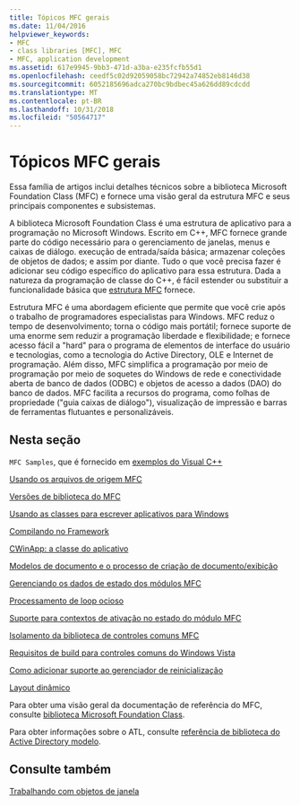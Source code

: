 ```yaml
---
title: Tópicos MFC gerais
ms.date: 11/04/2016
helpviewer_keywords:
- MFC
- class libraries [MFC], MFC
- MFC, application development
ms.assetid: 617e9945-9bb3-471d-a3ba-e235fcfb55d1
ms.openlocfilehash: ceedf5c02d92059058bc72942a74852eb8146d38
ms.sourcegitcommit: 6052185696adca270bc9bdbec45a626dd89cdcdd
ms.translationtype: MT
ms.contentlocale: pt-BR
ms.lasthandoff: 10/31/2018
ms.locfileid: "50564717"
---
```

# <a name="general-mfc-topics"></a>Tópicos MFC gerais

Essa família de artigos inclui detalhes técnicos sobre a biblioteca Microsoft Foundation Class (MFC) e fornece uma visão geral da estrutura MFC e seus principais componentes e subsistemas.

A biblioteca Microsoft Foundation Class é uma estrutura de aplicativo para a programação no Microsoft Windows. Escrito em C++, MFC fornece grande parte do código necessário para o gerenciamento de janelas, menus e caixas de diálogo. execução de entrada/saída básica; armazenar coleções de objetos de dados; e assim por diante. Tudo o que você precisa fazer é adicionar seu código específico do aplicativo para essa estrutura. Dada a natureza da programação de classe do C++, é fácil estender ou substituir a funcionalidade básica que [estrutura MFC](../mfc/framework-mfc.md) fornece.

Estrutura MFC é uma abordagem eficiente que permite que você crie após o trabalho de programadores especialistas para Windows. MFC reduz o tempo de desenvolvimento; torna o código mais portátil; fornece suporte de uma enorme sem reduzir a programação liberdade e flexibilidade; e fornece acesso fácil a "hard" para o programa de elementos de interface do usuário e tecnologias, como a tecnologia do Active Directory, OLE e Internet de programação. Além disso, MFC simplifica a programação por meio de programação por meio de soquetes do Windows de rede e conectividade aberta de banco de dados (ODBC) e objetos de acesso a dados (DAO) do banco de dados. MFC facilita a recursos do programa, como folhas de propriedade ("guia caixas de diálogo"), visualização de impressão e barras de ferramentas flutuantes e personalizáveis.

## <a name="in-this-section"></a>Nesta seção

`MFC Samples`, que é fornecido em [exemplos do Visual C++](../visual-cpp-samples.md)

[Usando os arquivos de origem MFC](../mfc/using-the-mfc-source-files.md)

[Versões de biblioteca do MFC](../mfc/mfc-library-versions.md)

[Usando as classes para escrever aplicativos para Windows](../mfc/using-the-classes-to-write-applications-for-windows.md)

[Compilando no Framework](../mfc/building-on-the-framework.md)

[CWinApp: a classe do aplicativo](../mfc/cwinapp-the-application-class.md)

[Modelos de documento e o processo de criação de documento/exibição](../mfc/document-templates-and-the-document-view-creation-process.md)

[Gerenciando os dados de estado dos módulos MFC](../mfc/managing-the-state-data-of-mfc-modules.md)

[Processamento de loop ocioso](../mfc/idle-loop-processing.md)

[Suporte para contextos de ativação no estado do módulo MFC](../mfc/support-for-activation-contexts-in-the-mfc-module-state.md)

[Isolamento da biblioteca de controles comuns MFC](../mfc/isolation-of-the-mfc-common-controls-library.md)

[Requisitos de build para controles comuns do Windows Vista](../mfc/build-requirements-for-windows-vista-common-controls.md)

[Como adicionar suporte ao gerenciador de reinicialização](../mfc/how-to-add-restart-manager-support.md)

[Layout dinâmico](../mfc/dynamic-layout.md)

Para obter uma visão geral da documentação de referência do MFC, consulte [biblioteca Microsoft Foundation Class](../mfc/mfc-desktop-applications.md).

Para obter informações sobre o ATL, consulte [referência de biblioteca do Active Directory modelo](../atl/atl-class-overview.md).

## <a name="see-also"></a>Consulte também

[Trabalhando com objetos de janela](../mfc/working-with-window-objects.md)

